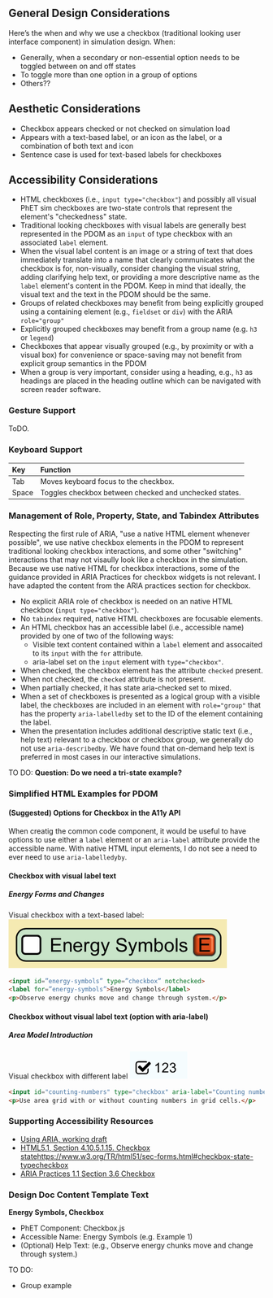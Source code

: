 
## General Design Considerations

Here’s the when and why we use a checkbox (traditional looking user interface component) in simulation design.
When:
* Generally, when a secondary or non-essential option needs to be toggled between on and off states
* To toggle more than one option in a group of options
* Others??


## Aesthetic Considerations
* Checkbox appears checked or not checked on simulation load
* Appears with a text-based label, or an icon as the label, or a combination of both text and icon
* Sentence case is used for text-based labels for checkboxes


## Accessibility Considerations
* HTML checkboxes (i.e., `input type="checkbox"`) and possibly all visual PhET sim checkboxes are two-state controls that represent the element's "checkedness" state.
* Traditional looking checkboxes with visual labels are generally best represented in the PDOM as an `input` of type checkbox with an associated `label` element.
* When the visual label content is an image or a string of text that does immediately translate into a name that clearly communicates what the checkbox is for, non-visually, consider changing the visual string, adding clarifying help text, or providing a more descriptive name as the `label` element's content in the PDOM. Keep in mind that ideally, the visual text and the text in the PDOM should be the same.
* Groups of related checkboxes may benefit from being explicitly grouped using a containing element (e.g., `fieldset` or `div`) with the ARIA `role="group"`
* Explicitly grouped checkboxes may benefit from a group name (e.g. `h3` or `legend`)
* Checkboxes that appear visually grouped (e.g., by proximity or with a visual box) for convenience or space-saving may not benefit from explicit group semantics in the PDOM
* When a group is very important, consider using a heading, e.g., `h3` as headings are placed in the heading outline which can be navigated with screen reader software.


### Gesture Support
ToDO.

### Keyboard Support
| Key | Function |
| :-- | :------- |
|Tab | Moves keyboard focus to the checkbox. |
|Space | Toggles checkbox between checked and unchecked states. |


### Management of Role, Property, State, and Tabindex Attributes
Respecting the first rule of ARIA, "use a native HTML element whenever possible", we use native checkbox elements in the PDOM to represent traditional looking checkbox interactions, and some other "switching" interactions that may not visaully look like a checkbox in the simulation. Because we use native HTML for checkbox interactions, some of the guidance provided in ARIA Practices for checkbox widgets is not relevant. I have adapted the content from the ARIA practices section for checkbox.
- No explicit ARIA role of checkbox is needed on an native HTML checkbox (`input type="checkbox"`).
- No `tabindex` required, native HTML checkboxes are focusable elements.
- An HTML checkbox has an accessible label (i.e., accessible name) provided by one of two of the following ways:
  - Visible text content contained within a `label` element and assocaited to its `input` with the `for` attribute.
  - aria-label set on the `input` element with `type="checkbox"`.
- When checked, the checkbox element has the attribute `checked` present.
- When not checked, the `checked` attribute is not present.
- When partially checked, it has state aria-checked set to mixed.
- When a set of checkboxes is presented as a logical group with a visible label, the checkboxes are included in an element with `role="group"` that has the property `aria-labelledby` set to the ID of the element containing the label.
- When the presentation includes additional descriptive static text (i.e., help text) relevant to a checkbox or checkbox group, we generally do not use `aria-describedby`. We have found that on-demand help text is preferred in most cases in our interactive simulations.

TO DO:
**Question: Do we need a tri-state example?**

### Simplified HTML Examples for PDOM
#### (Suggested) Options for Checkbox in the A11y API
When creatig the common code component, it would be useful to have options to use either a `label` element or an `aria-label` attribute provide the accessible name. With native HTML input elements, I do not see a need to ever need to use `aria-labelledyby`.

#### Checkbox with visual label text
##### Energy Forms and Changes
Visual checkbox with a text-based label:
![alt text "Sample unchecked checkbox for Engery Symbols"](images/efac-checkbox-energy-symbols.png "Energy Symbols, checkbox checked")

```html
<input id=”energy-symbols” type=”checkbox” notchecked>
<label for=”energy-symbols”>Energy Symbols</label>
<p>Observe energy chunks move and change through system.</p>
```

#### Checkbox without visual label text (option with aria-label)
##### Area Model Introduction
Visual checkbox with different label
![alt text "Sample check"](images/ami-checkbox-123.png "Numeric Checkbox")

```html
<input id="counting-numbers" type="checkbox" aria-label="Counting numbers" notchecked>
<p>Use area grid with or without counting numbers in grid cells.</p>
```


### Supporting Accessibility Resources
* [Using ARIA, working draft](https://www.w3.org/TR/using-aria/)
* [HTML5.1, Section 4.10.5.1.15. Checkbox state](type=checkbox)https://www.w3.org/TR/html51/sec-forms.html#checkbox-state-typecheckbox
* [ARIA Practices 1.1 Section 3.6 Checkbox](https://www.w3.org/TR/wai-aria-practices/)

### Design Doc Content Template Text
**Energy Symbols, Checkbox**
- PhET Component: Checkbox.js
- Accessible Name: Energy Symbols (e.g. Example 1)  
- (Optional) Help Text: (e.g., Observe energy chunks move and change through system.)

TO DO:
- Group example